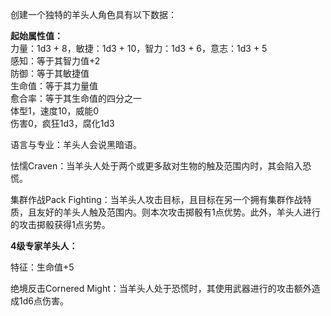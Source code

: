 创建一个独特的羊头人角色具有以下数据：

**起始属性值：**  
力量：1d3 + 8，敏捷：1d3 + 10，智力：1d3 + 6，意志：1d3 + 5  
感知：等于其智力值+2  
防御：等于其敏捷值  
生命值：等于其力量值  
愈合率：等于其生命值的四分之一  
体型1，速度10，威能0  
伤害0，疯狂1d3，腐化1d3

语言与专业：羊头人会说黑暗语。

怯懦Craven：当羊头人处于两个或更多敌对生物的触及范围内时，其会陷入恐慌。

集群作战Pack
Fighting：当羊头人攻击目标，且目标在另一个拥有集群作战特质，且友好的羊头人触及范围内。则本次攻击掷骰有1点优势。此外，羊头人进行的攻击掷骰获得1点劣势。  

**4级专家羊头人：**

特征：生命值+5

绝境反击Cornered
Might：当羊头人处于恐慌时，其使用武器进行的攻击额外造成1d6点伤害。
